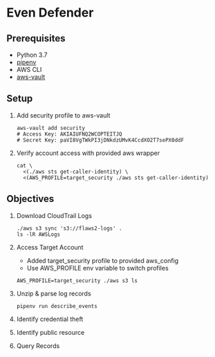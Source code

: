 # Even Defender

## Prerequisites
- Python 3.7
- [pipenv](https://pipenv.kennethreitz.org/en/latest/)
- AWS CLI
- [aws-vault](https://github.com/99designs/aws-vault)

## Setup
1. Add security profile to aws-vault
    ```shell script
    aws-vault add security
    # Access Key: AKIAIUFNQ2WCOPTEITJQ
    # Secret Key: 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
    ```

2. Verify account access with provided aws wrapper
    ```shell script
    cat \
      <(./aws sts get-caller-identity) \
      <(AWS_PROFILE=target_security ./aws sts get-caller-identity)
    ```

## Objectives

1. Download CloudTrail Logs
    ```shell script
    ./aws s3 sync 's3://flaws2-logs' .
    ls -lR AWSLogs
    ```

2. Access Target Account
    - Added target_security profile to provided aws_config
    - Use AWS_PROFILE env variable to switch profiles
    ```shell script
    AWS_PROFILE=target_security ./aws s3 ls
    ```

3. Unzip & parse log records 
    ```shell script
    pipenv run describe_events
    ```

4. Identify credential theft

5. Identify public resource

6. Query Records
